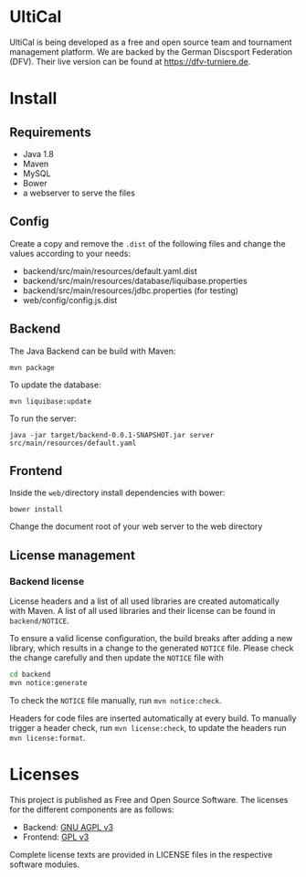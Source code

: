 # UltiCal

UltiCal is being developed as a free and open source team and tournament management platform. We are backed by the German Discsport Federation (DFV). Their live version can be found at https://dfv-turniere.de.

# Install

## Requirements

* Java 1.8
* Maven
* MySQL
* Bower
* a webserver to serve the files

## Config

Create a copy and remove the `.dist` of the following files and change the values according to your needs:

* backend/src/main/resources/default.yaml.dist
* backend/src/main/resources/database/liquibase.properties
* backend/src/main/resources/jdbc.properties (for testing)
* web/config/config.js.dist

## Backend

The Java Backend can be build with Maven:

`mvn package`

To update the database:

`mvn liquibase:update`

To run the server:

`java -jar target/backend-0.0.1-SNAPSHOT.jar server src/main/resources/default.yaml`

## Frontend

Inside the `web/`directory install dependencies with bower:

`bower install`

Change the document root of your web server to the web directory

## License management

### Backend license

License headers and a list of all used libraries are created automatically with Maven. A list of all used libraries and their license can be found in `backend/NOTICE`.

To ensure a valid license configuration, the build breaks after adding a new library, which results in a change to the generated `NOTICE` file. Please check the change carefully and then update the `NOTICE` file with

```bash
cd backend
mvn notice:generate
```

To check the `NOTICE` file manually, run `mvn notice:check`.

Headers for code files are inserted automatically at every build. To manually trigger a header check, run `mvn license:check`, to update the headers run `mvn license:format`.

# Licenses

This project is published as Free and Open Source Software. The licenses for the different components are as follows:

* Backend: [GNU AGPL v3](http://www.gnu.org/licenses/agpl-3.0.html)
* Frontend: [GPL v3](http://www.gnu.org/licenses/gpl.html)

Complete license texts are provided in LICENSE files in the respective software modules.
